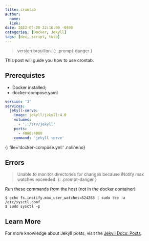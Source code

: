 ```yaml
---
title: crontab 
author:
  name: 
  link: 
date: 2022-05-20 22:16:00 -0400
categories: [Docker, Jekyll]
tags: [dev, script, tuto]
---
```


> version brouillon.
{: .prompt-danger }


This post will guide you how to use crontab.

## Prerequistes

 - Docker installed;
 - docker-compose.yaml
 
```yaml
version: '3'
services:
  jekyll-serve:
    image: jekyll/jekyll:4.0
    volumes: 
      - '.:/srv/jekyll'
    ports:
      - 4000:4000
    command: 'jekyll serve'
```
{: file='docker-compose.yml' .nolineno}


## Errors

> Unable to monitor directories for changes because iNotify max watches exceeded.
{: .prompt-danger }

Run these commands from the host (not in the docker container)
```console
$ echo fs.inotify.max_user_watches=524288 | sudo tee -a /etc/sysctl.conf
$ sudo sysctl -p
```

## Learn More

For more knowledge about Jekyll posts, visit the [Jekyll Docs: Posts](https://jekyllrb.com/docs/posts/).
